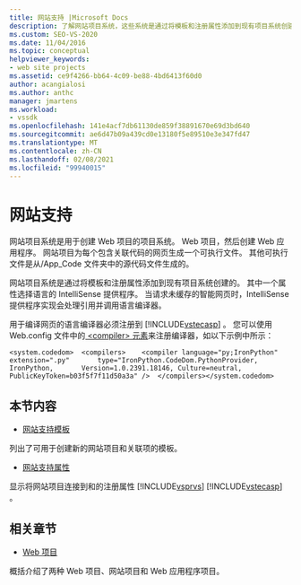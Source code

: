 ```yaml
---
title: 网站支持 |Microsoft Docs
description: 了解网站项目系统，这些系统是通过将模板和注册属性添加到现有项目系统创建的。
ms.custom: SEO-VS-2020
ms.date: 11/04/2016
ms.topic: conceptual
helpviewer_keywords:
- web site projects
ms.assetid: ce9f4266-bb64-4c09-be88-4bd6413f60d0
author: acangialosi
ms.author: anthc
manager: jmartens
ms.workload:
- vssdk
ms.openlocfilehash: 141e4acf7db61130de859f38891670e69d3bd640
ms.sourcegitcommit: ae6d47b09a439cd0e13180f5e89510e3e347fd47
ms.translationtype: MT
ms.contentlocale: zh-CN
ms.lasthandoff: 02/08/2021
ms.locfileid: "99940015"
---
```

# <a name="web-site-support"></a>网站支持
网站项目系统是用于创建 Web 项目的项目系统。 Web 项目，然后创建 Web 应用程序。 网站项目为每个包含关联代码的网页生成一个可执行文件。 其他可执行文件是从/App_Code 文件夹中的源代码文件生成的。

 网站项目系统是通过将模板和注册属性添加到现有项目系统创建的。 其中一个属性选择语言的 IntelliSense 提供程序。 当请求未缓存的智能网页时，IntelliSense 提供程序实现会处理引用并调用语言编译器。

 用于编译网页的语言编译器必须注册到 [!INCLUDE[vstecasp](../../code-quality/includes/vstecasp_md.md)] 。 您可以使用 Web.config 文件中的[ \<compiler> 元素](/dotnet/framework/configure-apps/file-schema/compiler/compiler-element)来注册编译器，如以下示例中所示：

```
<system.codedom>  <compilers>    <compiler language="py;IronPython" extension=".py"       type="IronPython.CodeDom.PythonProvider, IronPython,       Version=1.0.2391.18146, Culture=neutral,       PublicKeyToken=b03f5f7f11d50a3a" />  </compilers></system.codedom>
```

## <a name="in-this-section"></a>本节内容
- [网站支持模板](../../extensibility/internals/web-site-support-templates.md)

 列出了可用于创建新的网站项目和关联项的模板。

- [网站支持属性](../../extensibility/internals/web-site-support-attributes.md)

 显示将网站项目连接到和的注册属性 [!INCLUDE[vsprvs](../../code-quality/includes/vsprvs_md.md)] [!INCLUDE[vstecasp](../../code-quality/includes/vstecasp_md.md)] 。

## <a name="related-sections"></a>相关章节
- [Web 项目](../../extensibility/internals/web-projects.md)

 概括介绍了两种 Web 项目、网站项目和 Web 应用程序项目。
